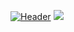 [![Header](/.imgs/readme_header.png "Header")](https://davidsatimewallin.com/)
![](https://img.shields.io/badge/V-programmer-yellow?style=for-the-badge)
